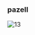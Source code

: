 ### pazell
![13](https://user-images.githubusercontent.com/100310194/164400882-5035291d-41ce-44eb-acb9-e6b79a589208.png)
